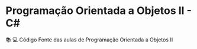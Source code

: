 # Programação Orientada a Objetos II - C#
:books: :computer: Código Fonte das aulas de Programação Orientada a Objetos II
